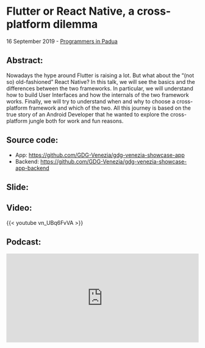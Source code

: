 # Flutter or React Native, a cross-platform dilemma


16 September 2019 - [Programmers in Padua](https://www.eventbrite.it/e/biglietti-flutter-or-react-native-a-cross-platform-dilemma-programmers-in-padua-66814412707)

## Abstract:
Nowadays the hype around Flutter is raising a lot. But what about the “(not so) old-fashioned” React Native?
In this talk, we will see the basics and the differences between the two frameworks. In particular, we will understand how to build User Interfaces and how the internals of the two framework works. Finally, we will try to understand when and why to choose a cross-platform framework and which of the two.
All this journey is based on the true story of an Android Developer that he wanted to explore the cross-platform jungle both for work and fun reasons.

## Source code:

- App: https://github.com/GDG-Venezia/gdg-venezia-showcase-app
- Backend: https://github.com/GDG-Venezia/gdg-venezia-showcase-app-backend

## Slide:
<script async class="speakerdeck-embed" data-id="1b0dca2e11784cc1b9e5d2a41de84a9a" data-ratio="1.77777777777778" src="//speakerdeck.com/assets/embed.js"></script>

## Video: 
{{< youtube vn_UBq6FvVA >}}

## Podcast:

<iframe src="https://open.spotify.com/embed-podcast/episode/4eC9NhP6SBuGgSBMwK2QtP" width="100%" height="232" frameborder="0" allowtransparency="true" allow="encrypted-media"></iframe>

